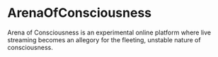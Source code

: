 # ArenaOfConsciousness
Arena of Consciousness is an experimental online platform where live streaming becomes an allegory for the fleeting, unstable nature of consciousness.
